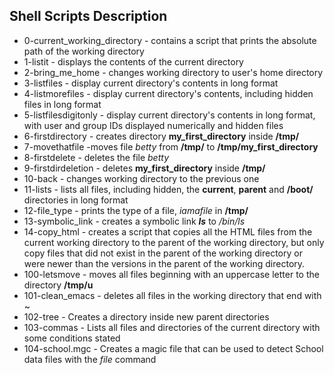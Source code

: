 ## Shell Scripts Description
- 0-current_working_directory - contains a script that prints the absolute path of the working directory
- 1-listit - displays the contents of the current directory
- 2-bring_me_home - changes working directory to user's home directory
- 3-listfiles - display current directory's contents in long format
- 4-listmorefiles - display current directory's contents, including hidden files in long format
- 5-listfilesdigitonly - display current directory's contents in long format, with user and group IDs displayed numerically and hidden files
- 6-firstdirectory - creates directory **my_first_directory** inside **/tmp/**
- 7-movethatfile -moves file *betty* from **/tmp/** to **/tmp/my_first_directory**
- 8-firstdelete - deletes the file *betty*
- 9-firstdirdeletion - deletes **my_first_directory** inside **/tmp/**
- 10-back - changes working directory to the previous one
- 11-lists - lists all files, including hidden, the **current**, **parent** and **/boot/** directories in long format 
- 12-file_type - prints the type of a file, *iamafile* in **/tmp/**
- 13-symbolic_link - creates a symbolic link *__ls__* to */bin/ls*
- 14-copy_html - creates a script that copies all the HTML files from the current working directory to the parent of the working directory, but only copy files that did not exist in the parent of the working directory or were newer than the versions in the parent of the working directory.
- 100-letsmove - moves all files beginning with an uppercase letter to the directory **/tmp/u**
- 101-clean_emacs - deletes all files in the working directory that end with ~
- 102-tree - Creates a directory inside new parent directories
- 103-commas - Lists all files and directories of the current directory with some conditions stated
- 104-school.mgc - Creates a magic file that can be used to detect School data files with the *file* command

